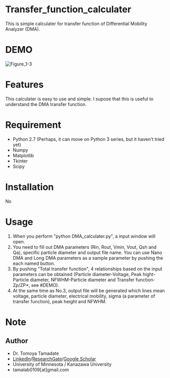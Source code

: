 # Transfer_function_calculater
This is simple calculater for transfer function of Differential Mobility Analyzer (DMA).  

# DEMO
![Figure_1-3](https://user-images.githubusercontent.com/75816343/108619820-beb7bd00-746a-11eb-8c36-09a9662c243c.png)

# Features
 This calculater is easy to use and simple. I supose that this is useful to understand the DMA transfer function.

# Requirement
* Python 2.7 (Perhaps, it can move on Python 3 series, but it haven't tried yet)
* Numpy
* Matplotlib
* Tkinter
* Scipy

# Installation
No

# Usage
1. When you perform "python DMA_calculater.py", a input window will open.
2. You need to fill out DMA parameters (Rin, Rout, Vmin, Vout, Qsh and Qa), specific particle diameter and output file name. You can use Nano DMA and Long DMA parameters as a sample parameter by pushing the each named button.
3. By pushing "Total transfer function", 4 relationships based on the input parameters can be obtained (Particle diameter-Voltage, Peak hight-Particle diameter, NFWHM-Particle diameter and Transfer function-Zp/ZP*, see #DEMO).
4. At the same time as No.3, output file will be generated which lines mean voltage, particle diameter, electrical mobility, sigma (a parameter of transfer function), peak height and NFWHM.

# Note

## Author
* Dr. Tomoya Tamadate
* [LinkedIn](https://www.linkedin.com/in/tomoya-tamadate-953673142/)/[ResearchGate](https://www.researchgate.net/profile/Tomoya-Tamadate)/[Google Scholar](https://scholar.google.com/citations?user=XXSOgXwAAAAJ&hl=ja)
* University of Minnesota / Kanazawa University
* tamalab0109[at]gmail.com
